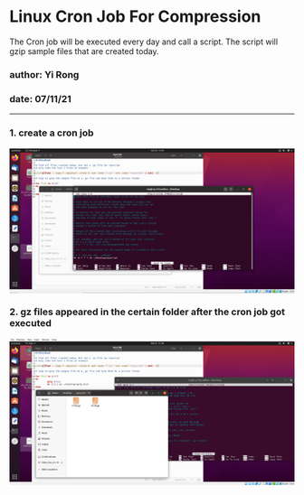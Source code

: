 # Linux Cron Job For Compression
 The Cron job will be executed every day and call a script. The script will gzip sample files that are created today.
 
### author: Yi Rong
### date: 07/11/21
---
### 1. create a cron job
<img src="media/image1.PNG" width = "700" align="center">

### 2. gz files appeared in the certain folder after the cron job got executed
<img src="media/image2.PNG" width = "700" align="center">